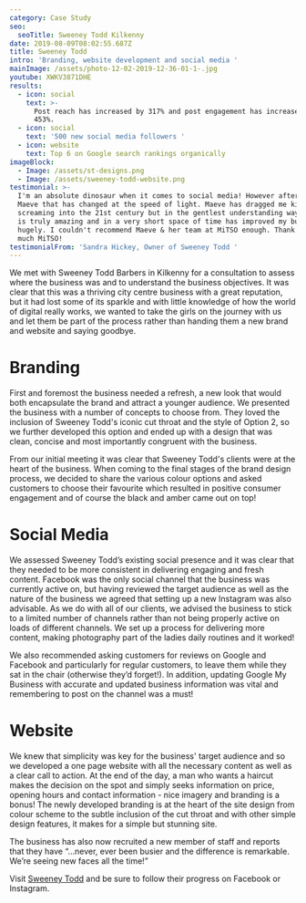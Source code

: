 ```yaml
---
category: Case Study
seo:
  seoTitle: Sweeney Todd Kilkenny
date: 2019-08-09T08:02:55.687Z
title: Sweeney Todd
intro: 'Branding, website development and social media '
mainImage: /assets/photo-12-02-2019-12-36-01-1-.jpg
youtube: XWKV3871DHE
results:
  - icon: social
    text: >-
      Post reach has increased by 317% and post engagement has increased by
      453%.
  - icon: social
    text: '500 new social media followers '
  - icon: website
    text: Top 6 on Google search rankings organically
imageBlock:
  - Image: /assets/st-designs.png
  - Image: /assets/sweeney-todd-website.png
testimonial: >-
  I'm an absolute dinosaur when it comes to social media! However after meeting
  Maeve that has changed at the speed of light. Maeve has dragged me kicking and
  screaming into the 21st century but in the gentlest understanding way, Maeve
  is truly amazing and in a very short space of time has improved my business
  hugely. I couldn't recommend Maeve & her team at MiTSO enough. Thank you so
  much MiTSO!
testimonialFrom: 'Sandra Hickey, Owner of Sweeney Todd '
---
```

We met with Sweeney Todd Barbers in Kilkenny for a consultation to assess where the business was and to understand the business objectives. It was clear that this was a thriving city centre business with a great reputation, but it had lost some of its sparkle and with little knowledge of how the world of digital really works, we wanted to take the girls on the journey with us and let them be part of the process rather than handing them a new brand and website and saying goodbye.

# Branding

First and foremost the business needed a refresh, a new look that would both encapsulate the brand and attract a younger audience. We presented the business with a number of concepts to choose from. They loved the inclusion of Sweeney Todd's iconic cut throat and the style of Option 2, so we further developed this option and ended up with a design that was clean, concise and most importantly congruent with the business.

From our initial meeting it was clear that Sweeney Todd's clients were at the heart of the business. When coming to the final stages of the brand design process, we decided to share the various colour options and asked customers to choose their favourite which resulted in positive consumer engagement and of course the black and amber came out on top! 

# Social Media 

We assessed Sweeney Todd’s existing social presence and it was clear that they needed to be more consistent in delivering engaging and fresh content. Facebook was the only social channel that the business was currently active on, but having reviewed the target audience as well as the nature of the business we agreed that setting up a new Instagram was also advisable. As we do with all of our clients, we advised the business to stick to a limited number of channels rather than not being properly active on loads of different channels. We set up a process for delivering more content, making photography part of the ladies daily routines and it worked!

We also recommended asking customers for reviews on Google and Facebook and particularly for regular customers, to leave them while they sat in the chair (otherwise they’d forget!). In addition, updating Google My Business with accurate and updated business information was vital and remembering to post on the channel was a must! 

# Website 

We knew that simplicity was key for the business' target audience and so we developed a one page website with all the necessary content as well as a clear call to action. At the end of the day, a man who wants a haircut makes the decision on the spot and simply seeks information on price, opening hours and contact information - nice imagery and branding is a bonus! The newly developed branding is at the heart of the site design from colour scheme to the subtle inclusion of the cut throat and with other simple design features, it makes for a simple but stunning site. 

The business has also now recruited a new member of staff and reports that they have “...never, ever been busier and the difference is remarkable. We’re seeing new faces all the time!”  

Visit [Sweeney Todd](www.sweeneytodd.ie) and be sure to follow their progress on Facebook or Instagram.
